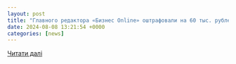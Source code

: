 ```yaml
---
layout: post
title: "Главного редактора «Бизнес Online» оштрафовали на 60 тыс. рублей — Реальное время"
date: 2024-08-08 13:21:54 +0000
categories: [news]
---
```


[Читати далі](https://realnoevremya.ru/news/314513-glavnogo-redaktora-biznes-online-oshtrafovali-na-60-tys-rubley)
